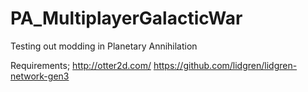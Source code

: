 # PA_MultiplayerGalacticWar
Testing out modding in Planetary Annihilation

Requirements;
http://otter2d.com/
https://github.com/lidgren/lidgren-network-gen3
